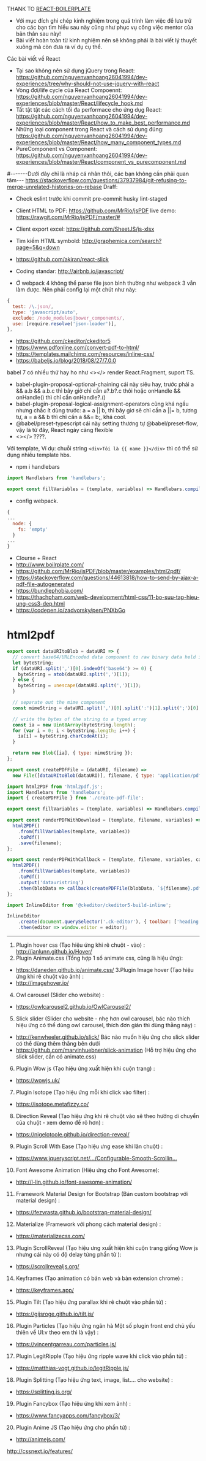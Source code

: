 THANK TO [REACT-BOILERPLATE](https://github.com/react-boilerplate/react-boilerplate)

- Với mục đích ghi chép kinh nghiệm trong quá trình làm việc để lưu trữ
cho các bạn tìm hiểu sau này cũng như phục vụ công việc mentor của bản thân sau này!
- Bài viết hoàn toàn từ kinh nghiệm nên sẽ không phải là bài viết lý thuyết xuông
mà còn đưa ra ví dụ cụ thể.

Các bài viết về React
- Tại sao không nên sử dụng jQuery trong React: https://github.com/nguyenvanhoang26041994/dev-experiences/tree/why-should-not-use-jquery-with-react
- Vòng đợi/life cycle của React Compoennt: https://github.com/nguyenvanhoang26041994/dev-experiences/blob/master/React/lifecycle_hook.md
- Tất tật tật các cách tối đa performace cho ứng dụg React: https://github.com/nguyenvanhoang26041994/dev-experiences/blob/master/React/how_to_make_best_performance.md
- Những loại component trong React và cách sử dụng đúng: https://github.com/nguyenvanhoang26041994/dev-experiences/blob/master/React/how_many_component_types.md
- PureComponent vs Component: https://github.com/nguyenvanhoang26041994/dev-experiences/blob/master/React/component_vs_purecomponent.md
 
#-------Dưới đây chỉ là nháp cá nhân thôi, các bạn không cần phải quan tâm---
https://stackoverflow.com/questions/37937984/git-refusing-to-merge-unrelated-histories-on-rebase
Draff:
- Check eslint trước khi commit
  pre-commit
  husky
  lint-staged
- Client HTML to PDF: https://github.com/MrRio/jsPDF
  live demo: https://rawgit.com/MrRio/jsPDF/master/#
- Client export excel: https://github.com/SheetJS/js-xlsx

- Tìm kiếm HTML symbold: http://graphemica.com/search?page=5&q=down
- https://github.com/akiran/react-slick
- Coding standar: http://airbnb.io/javascript/
- Ở webpack 4 không thể parse file json bình thường như webpack 3 vẫn làm được. Nên phải config lại một chút như này:
```javascript
{
  test: /\.json/,
  type: 'javascript/auto',
  exclude: /node_modules|bower_components/,
  use: [require.resolve('json-loader')],
},
```

- https://github.com/ckeditor/ckeditor5
- https://www.pdfonline.com/convert-pdf-to-html/
- https://templates.mailchimp.com/resources/inline-css/
- https://babeljs.io/blog/2018/08/27/7.0.0
 
babel 7 có nhiều thứ hay ho như <></> render React.Fragment, suport TS. 
- babel-plugin-proposal-optional-chaining cái này siêu hay, trước phải a && a.b && a.b.c thì bây giờ chỉ cần a?.b?.c thôi hoặc onHandle && onHandle() thì chỉ cần onHandle?.()
- babel-plugin-proposal-logical-assignment-operators cũng khá ngầu nhưng chắc ít dùng
 trước: a = a || b, thì bây giơ sẽ chỉ cần a ||= b, tương tự, a = a && b thì chỉ cần a &&= b;, khá cool.
- @babel/preset-typescript cái này setting thương tự @babel/preset-flow, vậy là từ đây, React ngày càng flexible
- <></> ????.

 
Với template, Ví dụ:
chuỗi string `<div>Tôi là {{ name }}</div>` thì có thể sử dụng nhiều template hbs.
- npm i handlebars
```javascript
import Handlebars from 'handlebars';

export const fillVariables = (template, variables) => Handlebars.compile(template)(variables);

```
- config webpack.
```javascript
{
...
  node: {
    fs: 'empty'
  }
...
}
```
- Clourse + React
- http://www.boilrplate.com/
- https://github.com/MrRio/jsPDF/blob/master/examples/html2pdf/
- https://stackoverflow.com/questions/44613818/how-to-send-by-ajax-a-pdf-file-autogenerated
- https://bundlephobia.com/
- https://thachpham.com/web-development/html-css/11-bo-suu-tap-hieu-ung-css3-dep.html
- https://codepen.io/zadvorsky/pen/PNXbGo


# html2pdf
```javascript
export const dataURItoBlob = dataURI => {
  // convert base64/URLEncoded data component to raw binary data held in a string
  let byteString;
  if (dataURI.split(',')[0].indexOf('base64') >= 0) {
    byteString = atob(dataURI.split(',')[1]);
  } else {
    byteString = unescape(dataURI.split(',')[1]);
  } 

  // separate out the mime component
  const mimeString = dataURI.split(',')[0].split(':')[1].split(';')[0];

  // write the bytes of the string to a typed array
  const ia = new Uint8Array(byteString.length);
  for (var i = 0; i < byteString.length; i++) {
    ia[i] = byteString.charCodeAt(i);
  }

  return new Blob([ia], { type: mimeString });
};

export const createPDFFile = (dataURI, filename) =>
  new File([dataURItoBlob(dataURI)], filename, { type: 'application/pdf' }); 
```
```javascript
import html2PDF from 'html2pdf.js';
import Handlebars from 'handlebars';
import { createPDFFile } from './create-pdf-file';

export const fillVariables = (template, variables) => Handlebars.compile(template)(variables);

export const renderPDFWithDownload = (template, filename, variables) => {
  html2PDF()
    .from(fillVariables(template, variables))
    .toPdf()
    .save(filename);
};

export const renderPDFWithCallback = (template, filename, variables, callback) => {
  html2PDF()
    .from(fillVariables(template, variables))
    .toPdf()
    .output('datauristring')
    .then(blobData => callback(createPDFFile(blobData, `${filename}.pdf`)));
};

```
```javascript
import InlineEditor from '@ckeditor/ckeditor5-build-inline';

InlineEditor
    .create(document.querySelector('.ck-editor'), { toolbar: ['heading', '|', 'bold', 'italic', 'link']})
    .then(editor => window.editor = editor);
```

__________
1. Plugin hover css (Tạo hiệu ứng khi rê chuột - vào) :
http://ianlunn.github.io/Hover/
2. Plugin Animate.css (Tổng hợp 1 số animate css, cũng là hiệu ứng):
- https://daneden.github.io/animate.css/
3.Plugin Image hover (Tạo hiệu ứng khi rê chuột vào ảnh) :
- http://imagehover.io/
4. Owl carousel (Slider cho website) :
- https://owlcarousel2.github.io/OwlCarousel2/
5. Slick slider (Slider cho website - nhẹ hơn owl carousel, bác nào thích hiệu ứng có thể dùng owl carousel, thích đơn giản thì dùng thằng này) :
- http://kenwheeler.github.io/slick/
Bác nào muốn hiệu ứng cho slick slider có thể dùng thêm thằng bên dưới
- https://github.com/marvinhuebner/slick-animation (Hỗ trợ hiệu ứng cho slick slider, cần có animate.css)
6. Plugin Wow js (Tạo hiệu ứng xuất hiện khi cuộn trang) :
- https://wowjs.uk/
7. Plugin Isotope (Tạo hiệu ứng mỗi khi click vào filter) :
- https://isotope.metafizzy.co/
8. Direction Reveal (Tạo hiệu ứng khi rê chuột vào sẽ theo hướng di chuyển của chuột - xem demo để rõ hơn) :
- https://nigelotoole.github.io/direction-reveal/
9. Plugin Scroll With Ease (Tạo hiệu ưng ease khi lăn chuột) :
- https://www.jqueryscript.net/…/Configurable-Smooth-Scrollin…
10. Font Awesome Animation (Hiệu ứng cho Font Awesome):
- http://l-lin.github.io/font-awesome-animation/
11. Framework Material Design for Bootstrap (Bản custom bootstrap với material design) :
- https://fezvrasta.github.io/bootstrap-material-design/
12. Materialize (Framework với phong cách material design) :
- https://materializecss.com/
13. Plugin ScrollReveal (Tạo hiệu ưng xuất hiện khi cuộn trang giống Wow js nhưng cái này có độ delay từng phần tử ):
- https://scrollrevealjs.org/
14. Keyframes (Tạo animation có bản web và bản extension chrome) :
- https://keyframes.app/
15. Plugin Tilt (Tạo hiệu ứng parallax khi rê chuột vào phần tử) :
- https://gijsroge.github.io/tilt.js/
16. Plugin Particles (Tạo hiệu ứng ngân hà Một số plugin front end chủ yếu thiên về UI:v theo em thì là vậy) :
- https://vincentgarreau.com/particles.js/
17. Plugin LegitRipple (Tạo hiệu ứng ripple wave khi click vào phần tử) :
- https://matthias-vogt.github.io/legitRipple.js/
18. Plugin Splitting (Tạo hiệu ứng text, image, list.... cho website) :
- https://splitting.js.org/
19. Plugin Fancybox (Tạo hiệu ứng khi xem ảnh) :
- https://www.fancyapps.com/fancybox/3/
20. Plugin Anime JS (Tạo hiệu ứng cho phần tử) :
- http://animejs.com/

http://cssnext.io/features/
